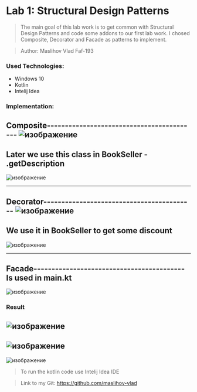 # Lab 1: Structural Design Patterns

>The main goal of this lab work is to get common with Structural Design Patterns and code some addons to our first lab work. I chosed Composite, Decorator and Facade as patterns to implement.

>Author: Maslihov Vlad Faf-193 

### Used Technologies:

- Windows 10 
- Kotlin
- Intelij Idea

### Implementation:
Composite------------------------------------------
![изображение](https://user-images.githubusercontent.com/71000648/142760755-a2234329-b5f9-4e0d-8a98-faa489a9927b.png)
---------------------------------------------------
Later we use this class in BookSeller - .getDescription
---------------------------------------------------
![изображение](https://user-images.githubusercontent.com/71000648/142760778-6191b6b1-d8fd-4473-a8a0-5c9be7d282bb.png)

---------------------------------------------------
Decorator------------------------------------------
![изображение](https://user-images.githubusercontent.com/71000648/142760821-ccb6d9d5-2438-438a-ac00-39513c91c282.png)
---------------------------------------------------
We use it in BookSeller to get some discount
-----------------------------------------------
![изображение](https://user-images.githubusercontent.com/71000648/142760865-4afb3bdd-c103-4c6e-b832-61bb930f7c8d.png)

---------------------------------------------------
Facade------------------------------------------
Is used in main.kt
-----------------------------------------------
![изображение](https://user-images.githubusercontent.com/71000648/142760903-b52dbd42-0619-4c92-a1f1-2daf75492695.png)



### Result
![изображение](https://user-images.githubusercontent.com/71000648/142760928-0c6391f0-487b-4627-b5dc-359123d576ba.png)
-----------------------------------------------
![изображение](https://user-images.githubusercontent.com/71000648/142760943-dcb022b7-e107-4240-bb5a-ede08d3eb6af.png)
-----------------------------------------------
![изображение](https://user-images.githubusercontent.com/71000648/142760953-8984aa80-e235-4430-928b-854a04d449ee.png)

>To run the kotlin code use Intelij Idea IDE 


> Link to my Git: https://github.com/maslihov-vlad
